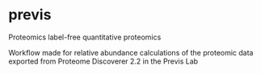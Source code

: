 # previs
Proteomics
label-free quantitative proteomics

Workflow made for relative abundance calculations of the proteomic data exported from 
Proteome Discoverer 2.2 in the Previs Lab
